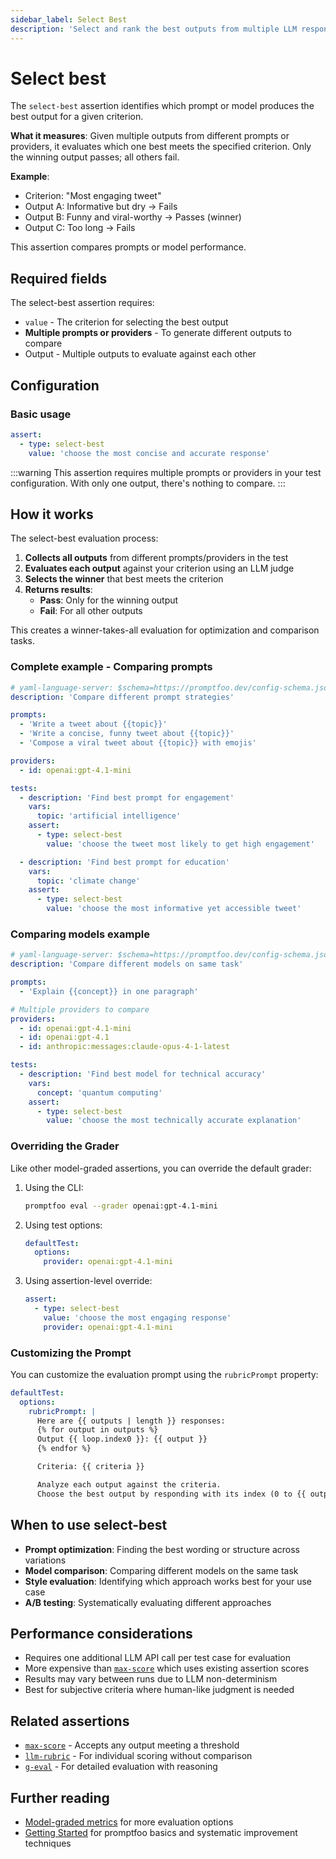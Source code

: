 ```yaml
---
sidebar_label: Select Best
description: 'Select and rank the best outputs from multiple LLM responses using LLM judges'
---
```


# Select best

The `select-best` assertion identifies which prompt or model produces the best output for a given criterion.

**What it measures**: Given multiple outputs from different prompts or providers, it evaluates which one best meets the specified criterion. Only the winning output passes; all others fail.

**Example**:

- Criterion: "Most engaging tweet"
- Output A: Informative but dry → Fails
- Output B: Funny and viral-worthy → Passes (winner)
- Output C: Too long → Fails

This assertion compares prompts or model performance.

## Required fields

The select-best assertion requires:

- `value` - The criterion for selecting the best output
- **Multiple prompts or providers** - To generate different outputs to compare
- Output - Multiple outputs to evaluate against each other

## Configuration

### Basic usage

```yaml
assert:
  - type: select-best
    value: 'choose the most concise and accurate response'
```

:::warning
This assertion requires multiple prompts or providers in your test configuration. With only one output, there's nothing to compare.
:::

## How it works

The select-best evaluation process:

1. **Collects all outputs** from different prompts/providers in the test
2. **Evaluates each output** against your criterion using an LLM judge
3. **Selects the winner** that best meets the criterion
4. **Returns results**:
   - **Pass**: Only for the winning output
   - **Fail**: For all other outputs

This creates a winner-takes-all evaluation for optimization and comparison tasks.

### Complete example - Comparing prompts

```yaml title="promptfooconfig.yaml"
# yaml-language-server: $schema=https://promptfoo.dev/config-schema.json
description: 'Compare different prompt strategies'

prompts:
  - 'Write a tweet about {{topic}}'
  - 'Write a concise, funny tweet about {{topic}}'
  - 'Compose a viral tweet about {{topic}} with emojis'

providers:
  - id: openai:gpt-4.1-mini

tests:
  - description: 'Find best prompt for engagement'
    vars:
      topic: 'artificial intelligence'
    assert:
      - type: select-best
        value: 'choose the tweet most likely to get high engagement'

  - description: 'Find best prompt for education'
    vars:
      topic: 'climate change'
    assert:
      - type: select-best
        value: 'choose the most informative yet accessible tweet'
```

### Comparing models example

```yaml title="promptfooconfig.yaml"
# yaml-language-server: $schema=https://promptfoo.dev/config-schema.json
description: 'Compare different models on same task'

prompts:
  - 'Explain {{concept}} in one paragraph'

# Multiple providers to compare
providers:
  - id: openai:gpt-4.1-mini
  - id: openai:gpt-4.1
  - id: anthropic:messages:claude-opus-4-1-latest

tests:
  - description: 'Find best model for technical accuracy'
    vars:
      concept: 'quantum computing'
    assert:
      - type: select-best
        value: 'choose the most technically accurate explanation'
```

### Overriding the Grader

Like other model-graded assertions, you can override the default grader:

1. Using the CLI:

   ```sh
   promptfoo eval --grader openai:gpt-4.1-mini
   ```

2. Using test options:

   ```yaml
   defaultTest:
     options:
       provider: openai:gpt-4.1-mini
   ```

3. Using assertion-level override:
   ```yaml
   assert:
     - type: select-best
       value: 'choose the most engaging response'
       provider: openai:gpt-4.1-mini
   ```

### Customizing the Prompt

You can customize the evaluation prompt using the `rubricPrompt` property:

```yaml
defaultTest:
  options:
    rubricPrompt: |
      Here are {{ outputs | length }} responses:
      {% for output in outputs %}
      Output {{ loop.index0 }}: {{ output }}
      {% endfor %}

      Criteria: {{ criteria }}

      Analyze each output against the criteria.
      Choose the best output by responding with its index (0 to {{ outputs | length - 1 }}).
```

## When to use select-best

- **Prompt optimization**: Finding the best wording or structure across variations
- **Model comparison**: Comparing different models on the same task
- **Style evaluation**: Identifying which approach works best for your use case
- **A/B testing**: Systematically evaluating different approaches

## Performance considerations

- Requires one additional LLM API call per test case for evaluation
- More expensive than [`max-score`](/docs/configuration/expected-outputs/model-graded/max-score) which uses existing assertion scores
- Results may vary between runs due to LLM non-determinism
- Best for subjective criteria where human-like judgment is needed

## Related assertions

- [`max-score`](/docs/configuration/expected-outputs/model-graded/max-score) - Accepts any output meeting a threshold
- [`llm-rubric`](/docs/configuration/expected-outputs/model-graded/llm-rubric) - For individual scoring without comparison
- [`g-eval`](/docs/configuration/expected-outputs/model-graded/g-eval) - For detailed evaluation with reasoning

## Further reading

- [Model-graded metrics](/docs/configuration/expected-outputs/model-graded) for more evaluation options
- [Getting Started](/docs/getting-started) for promptfoo basics and systematic improvement techniques
